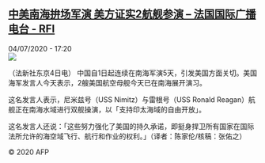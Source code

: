 <!--1593917841000-->
[中美南海拚场军演  美方证实2航舰参演 – 法国国际广播电台 - RFI](http://www.rfi.fr//cn/contenu/20200704-%E4%B8%AD%E7%BE%8E%E5%8D%97%E6%B5%B7%E6%8B%9A%E5%9C%BA%E5%86%9B%E6%BC%94-%E7%BE%8E%E6%96%B9%E8%AF%81%E5%AE%9E2%E8%88%AA%E8%88%B0%E5%8F%82%E6%BC%94)
------

<div>04/07/2020 - 17:20</div><img src="https://s.rfi.fr/media/display/7a74343e-be62-11ea-be28-005056bff430/w:310/p:16x9/int0011b.200704232003.jpg"><div class="t-content__body u-clearfix"><div class="m-interstitial"></div><p>（法新社东京4日电）    中国自1日起连续在南海军演5天，引发美国方面关切。美国海军发言人今天表示，2艘美国航空母舰今天已在南海展开演习。</p><p>    这名发言人表示，尼米兹号（USS Nimitz）与雷根号（USS Ronald Reagan）航舰正在南海水域进行双舰操演，以「支持印太海域的自由开放」。</p><p>    这名发言人还说：「这些努力强化了美国的持久承诺，即挺身捍卫所有国家在国际法所允许的海空域飞行、航行和作业的权利。」（译者：陈家伦/核稿：张佑之）</p><p class="t-copyright">© 2020 AFP</p>        </div>
